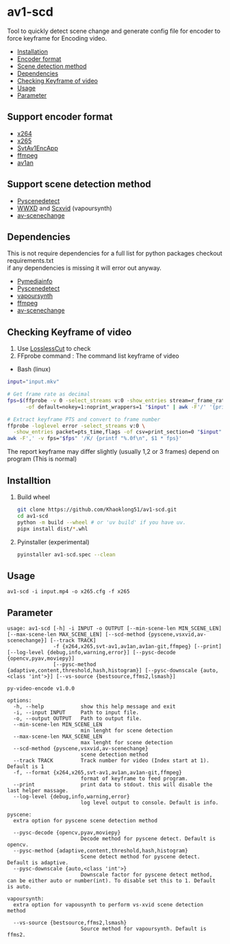 # av1-scd

Tool to quickly detect scene change and generate config file for encoder to force keyframe for Encoding video.

- [Installation](#installtion)
- [Encoder format](#support-encoder-format)
- [Scene detection method](#support-scene-detection-method)
- [Dependencies](#dependencies)
- [Checking Keyframe of video](#checking-keyframe-of-video)
- [Usage](#usage)
- [Parameter](#parameter)

## Support encoder format

- [x264](https://www.videolan.org/developers/x264.html)
- [x265](https://www.videolan.org/developers/x265.html)
- [SvtAv1EncApp](https://gitlab.com/AOMediaCodec/SVT-AV1)
- [ffmpeg](https://www.ffmpeg.org/)
- [av1an](https://github.com/rust-av/Av1an)

## Support scene detection method

- [Pyscenedetect](https://github.com/Breakthrough/PySceneDetect)
- [WWXD](https://github.com/dubhater/vapoursynth-wwxd) and [Scxvid](https://github.com/dubhater/vapoursynth-scxvid) (vapoursynth)
- [av-scenechange](https://github.com/rust-av/av-scenechange)

## Dependencies

This is not require dependencies for a full list for python packages checkout requirements.txt\
if any dependencies is missing it will error out anyway.

- [Pymediainfo](https://github.com/sbraz/pymediainfo)
- [Pyscenedetect](https://github.com/Breakthrough/PySceneDetect)
- [vapoursynth](https://github.com/vapoursynth/vapoursynth)
- [ffmpeg](https://www.ffmpeg.org/)
- [av-scenechange](https://github.com/rust-av/av-scenechange)

## Checking Keyframe of video

1. Use [LosslessCut](https://github.com/mifi/lossless-cut) to check
2. FFprobe command : The command list keyframe of video

- Bash (linux)

```bash
input="input.mkv"

# Get frame rate as decimal
fps=$(ffprobe -v 0 -select_streams v:0 -show_entries stream=r_frame_rate \
      -of default=nokey=1:noprint_wrappers=1 "$input" | awk -F'/' '{printf "%.0f", $1 / ($2 ? $2 : 1)}')

# Extract keyframe PTS and convert to frame number
ffprobe -loglevel error -select_streams v:0 \
  -show_entries packet=pts_time,flags -of csv=print_section=0 "$input" |
awk -F',' -v fps="$fps" '/K/ {printf "%.0f\n", $1 * fps}'
```

The report keyframe may differ slightly (usually 1,2 or 3 frames) depend on program (This is normal)

## Installtion

1. Build wheel

   ```bash
   git clone https://github.com/Khaoklong51/av1-scd.git
   cd av1-scd
   python -m build --wheel # or 'uv build' if you have uv.
   pipx install dist/*.whl
    ```

2. Pyinstaller (experimental)

   ```bash
   pyinstaller av1-scd.spec --clean
   ```

## Usage

`av1-scd -i input.mp4 -o x265.cfg -f x265`

## Parameter

```text
usage: av1-scd [-h] -i INPUT -o OUTPUT [--min-scene-len MIN_SCENE_LEN] [--max-scene-len MAX_SCENE_LEN] [--scd-method {pyscene,vsxvid,av-scenechange}] [--track TRACK]
               -f {x264,x265,svt-av1,av1an,av1an-git,ffmpeg} [--print] [--log-level {debug,info,warning,error}] [--pysc-decode {opencv,pyav,moviepy}]
               [--pysc-method {adaptive,content,threshold,hash,histogram}] [--pysc-downscale {auto,<class 'int'>}] [--vs-source {bestsource,ffms2,lsmash}]

py-video-encode v1.0.0

options:
  -h, --help            show this help message and exit
  -i, --input INPUT     Path to input file.
  -o, --output OUTPUT   Path to output file.
  --min-scene-len MIN_SCENE_LEN
                        min lenght for scene detection
  --max-scene-len MAX_SCENE_LEN
                        max lenght for scene detection
  --scd-method {pyscene,vsxvid,av-scenechange}
                        scene detection method
  --track TRACK         Track number for video (Index start at 1). Default is 1
  -f, --format {x264,x265,svt-av1,av1an,av1an-git,ffmpeg}
                        format of keyframe to feed program.
  --print               print data to stdout. this will disable the last helper massage.
  --log-level {debug,info,warning,error}
                        log level output to console. Default is info.

pyscene:
  extra option for pyscene scene detection method

  --pysc-decode {opencv,pyav,moviepy}
                        Decode method for pyscene detect. Default is opencv.
  --pysc-method {adaptive,content,threshold,hash,histogram}
                        Scene detect method for pyscene detect. Default is adaptive.
  --pysc-downscale {auto,<class 'int'>}
                        Downscale factor for pyscene detect method, can be either auto or number(int). To disable set this to 1. Default is auto.

vapoursynth:
  extra option for vapousynth to perform vs-xvid scene detection method

  --vs-source {bestsource,ffms2,lsmash}
                        Source method for vapoursynth. Default is ffms2.
```
